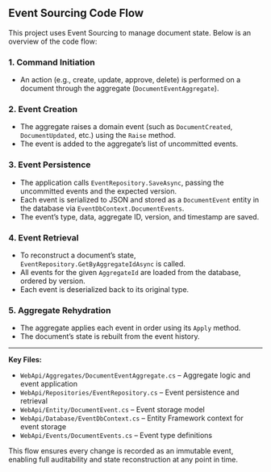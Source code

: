 ## Event Sourcing Code Flow

This project uses Event Sourcing to manage document state. Below is an overview of the code flow:

### 1. Command Initiation
- An action (e.g., create, update, approve, delete) is performed on a document through the aggregate (`DocumentEventAggregate`).

### 2. Event Creation
- The aggregate raises a domain event (such as `DocumentCreated`, `DocumentUpdated`, etc.) using the `Raise` method.
- The event is added to the aggregate’s list of uncommitted events.

### 3. Event Persistence
- The application calls `EventRepository.SaveAsync`, passing the uncommitted events and the expected version.
- Each event is serialized to JSON and stored as a `DocumentEvent` entity in the database via `EventDbContext.DocumentEvents`.
- The event’s type, data, aggregate ID, version, and timestamp are saved.

### 4. Event Retrieval
- To reconstruct a document’s state, `EventRepository.GetByAggregateIdAsync` is called.
- All events for the given `AggregateId` are loaded from the database, ordered by version.
- Each event is deserialized back to its original type.

### 5. Aggregate Rehydration
- The aggregate applies each event in order using its `Apply` method.
- The document’s state is rebuilt from the event history.

---

**Key Files:**
- `WebApi/Aggregates/DocumentEventAggregate.cs` – Aggregate logic and event application
- `WebApi/Repositories/EventRepository.cs` – Event persistence and retrieval
- `WebApi/Entity/DocumentEvent.cs` – Event storage model
- `WebApi/Database/EventDbContext.cs` – Entity Framework context for event storage
- `WebApi/Events/DocumentEvents.cs` – Event type definitions

This flow ensures every change is recorded as an immutable event, enabling full auditability and state reconstruction at any point in time.
